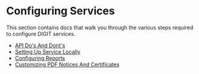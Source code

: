 # Configuring Services

This section contains docs that walk you through the various steps required to configure DIGIT services.

* [API Do's And Dont's](api-dos-and-donts.md)
* [Setting Up Service Locally](setting-up-service-locally.md)
* [Configuring Reports](configuring-reports.md)
* [Customizing PDF Notices And Certificates](customizing-pdf-notices-and-certificates.md)

